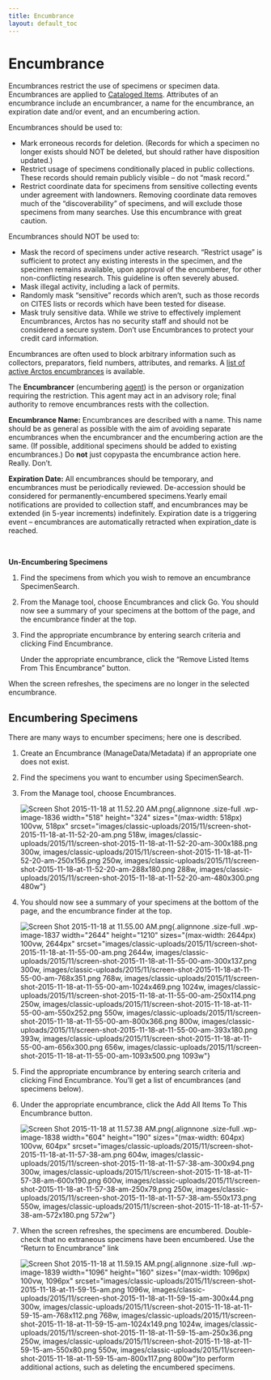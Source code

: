 ```yaml
---
title: Encumbrance
layout: default_toc
---
```


# Encumbrance



Encumbrances restrict the use of specimens or specimen data.
Encumbrances are applied to [Cataloged Items](catalog). Attributes of an
encumbrance include an encumbrancer, a name for the encumbrance, an
expiration date and/or event, and an encumbering action.

Encumbrances should be used to:

-   Mark erroneous records for deletion. (Records for which a specimen
    no longer exists should NOT be deleted, but should rather have
    disposition updated.)
-   Restrict usage of specimens conditionally placed in
    public collections. These records should remain publicly visible –
    do not “mask record.”
-   Restrict coordinate data for specimens from sensitive collecting
    events under agreement with landowners. Removing coordinate data
    removes much of the “discoverability” of specimens, and will exclude
    those specimens from many searches. Use this encumbrance with
    great caution.

Encumbrances should NOT be used to:

-   Mask the record of specimens under active research. “Restrict usage”
    is sufficient to protect any existing interests in the specimen, and
    the specimen remains available, upon approval of the encumberer, for
    other non-conflicting research. This guideline is often
    severely abused.
-   Mask illegal activity, including a lack of permits.
-   Randomly mask “sensitive” records which aren’t, such as those
    records on CITES lists or records which have been tested
    for disease.
-   Mask truly sensitive data. While we strive to effectively implement
    Encumbrances, Arctos has no security staff and should not be
    considered a secure system. Don’t use Encumbrances to protect your
    credit card information.

Encumbrances are often used to block arbitrary information such as
collectors, preparators, field numbers, attributes, and remarks. A [list
of active Arctos
encumbrances](http://arctos.database.museum/info/encumbrances) is
available.

The **Encumbrancer** (encumbering [agent](agent)) is the person or
organization requiring the restriction. This agent may act in an
advisory role; final authority to remove encumbrances rests with the
collection.

**Encumbrance Name:** Encumbrances are described with a name. This name
should be as general as possible with the aim of avoiding separate
encumbrances when the encumbrancer and the encumbering action are the
same. (If possible, additional specimens should be added to existing
encumbrances.) Do **not** just copypasta the encumbrance action here.
Really. Don’t.



**Expiration Date:** All encumbrances should be temporary, and
encumbrances must be periodically reviewed. De-accession should be
considered for permanently-encumbered specimens.Yearly email
notifications are provided to collection staff, and encumbrances may be
extended (in 5-year increments) indefinitely. Expiration date is a
triggering event – encumbrances are automatically retracted when
expiration_date is reached.



 

**Un-Encumbering Specimens**

1.  Find the specimens from which you wish to remove an
    encumbrance SpecimenSearch.
2.  From the Manage tool, choose Encumbrances and click Go. You should
    now see a summary of your specimens at the bottom of the page, and
    the encumbrance finder at the top.
3.  Find the appropriate encumbrance by entering search criteria and
    clicking Find Encumbrance.

    Under the appropriate encumbrance, click the “Remove Listed Items
    From This Encumbrance” button.

When the screen refreshes, the specimens are no longer in the selected
encumbrance.

## Encumbering Specimens

There are many ways to encumber specimens; here one is described.

1.  Create an Encumbrance (ManageData/Metadata) if an appropriate one
    does not exist.
2.  Find the specimens you want to encumber using SpecimenSearch.
3.  From the Manage tool, choose Encumbrances.

    ![Screen Shot 2015-11-18 at 11.52.20
    AM.png](images/classic-uploads/2015/11/screen-shot-2015-11-18-at-11-52-20-am.png){.alignnone
    .size-full .wp-image-1836 width="518" height="324"
    sizes="(max-width: 518px) 100vw, 518px"
    srcset="images/classic-uploads/2015/11/screen-shot-2015-11-18-at-11-52-20-am.png 518w, images/classic-uploads/2015/11/screen-shot-2015-11-18-at-11-52-20-am-300x188.png 300w, images/classic-uploads/2015/11/screen-shot-2015-11-18-at-11-52-20-am-250x156.png 250w, images/classic-uploads/2015/11/screen-shot-2015-11-18-at-11-52-20-am-288x180.png 288w, images/classic-uploads/2015/11/screen-shot-2015-11-18-at-11-52-20-am-480x300.png 480w"}
4.  You should now see a summary of your specimens at the bottom of the
    page, and the encumbrance finder at the top.

    ![Screen Shot 2015-11-18 at 11.55.00
    AM.png](images/classic-uploads/2015/11/screen-shot-2015-11-18-at-11-55-00-am.png){.alignnone
    .size-full .wp-image-1837 width="2644" height="1210"
    sizes="(max-width: 2644px) 100vw, 2644px"
    srcset="images/classic-uploads/2015/11/screen-shot-2015-11-18-at-11-55-00-am.png 2644w, images/classic-uploads/2015/11/screen-shot-2015-11-18-at-11-55-00-am-300x137.png 300w, images/classic-uploads/2015/11/screen-shot-2015-11-18-at-11-55-00-am-768x351.png 768w, images/classic-uploads/2015/11/screen-shot-2015-11-18-at-11-55-00-am-1024x469.png 1024w, images/classic-uploads/2015/11/screen-shot-2015-11-18-at-11-55-00-am-250x114.png 250w, images/classic-uploads/2015/11/screen-shot-2015-11-18-at-11-55-00-am-550x252.png 550w, images/classic-uploads/2015/11/screen-shot-2015-11-18-at-11-55-00-am-800x366.png 800w, images/classic-uploads/2015/11/screen-shot-2015-11-18-at-11-55-00-am-393x180.png 393w, images/classic-uploads/2015/11/screen-shot-2015-11-18-at-11-55-00-am-656x300.png 656w, images/classic-uploads/2015/11/screen-shot-2015-11-18-at-11-55-00-am-1093x500.png 1093w"}
5.  Find the appropriate encumbrance by entering search criteria and
    clicking Find Encumbrance. You’ll get a list of encumbrances (and
    specimens below).
6.  Under the appropriate encumbrance, click the Add All Items To This
    Encumbrance button.

    ![Screen Shot 2015-11-18 at 11.57.38
    AM.png](images/classic-uploads/2015/11/screen-shot-2015-11-18-at-11-57-38-am.png){.alignnone
    .size-full .wp-image-1838 width="604" height="190"
    sizes="(max-width: 604px) 100vw, 604px"
    srcset="images/classic-uploads/2015/11/screen-shot-2015-11-18-at-11-57-38-am.png 604w, images/classic-uploads/2015/11/screen-shot-2015-11-18-at-11-57-38-am-300x94.png 300w, images/classic-uploads/2015/11/screen-shot-2015-11-18-at-11-57-38-am-600x190.png 600w, images/classic-uploads/2015/11/screen-shot-2015-11-18-at-11-57-38-am-250x79.png 250w, images/classic-uploads/2015/11/screen-shot-2015-11-18-at-11-57-38-am-550x173.png 550w, images/classic-uploads/2015/11/screen-shot-2015-11-18-at-11-57-38-am-572x180.png 572w"}
7.  When the screen refreshes, the specimens are encumbered.
    Double-check that no extraneous specimens have been encumbered. Use
    the “Return to Encumbrance” link

    ![Screen Shot 2015-11-18 at 11.59.15
    AM.png](images/classic-uploads/2015/11/screen-shot-2015-11-18-at-11-59-15-am.png){.alignnone
    .size-full .wp-image-1839 width="1096" height="160"
    sizes="(max-width: 1096px) 100vw, 1096px"
    srcset="images/classic-uploads/2015/11/screen-shot-2015-11-18-at-11-59-15-am.png 1096w, images/classic-uploads/2015/11/screen-shot-2015-11-18-at-11-59-15-am-300x44.png 300w, images/classic-uploads/2015/11/screen-shot-2015-11-18-at-11-59-15-am-768x112.png 768w, images/classic-uploads/2015/11/screen-shot-2015-11-18-at-11-59-15-am-1024x149.png 1024w, images/classic-uploads/2015/11/screen-shot-2015-11-18-at-11-59-15-am-250x36.png 250w, images/classic-uploads/2015/11/screen-shot-2015-11-18-at-11-59-15-am-550x80.png 550w, images/classic-uploads/2015/11/screen-shot-2015-11-18-at-11-59-15-am-800x117.png 800w"}to
    perform additional actions, such as deleting the
    encumbered specimens.
